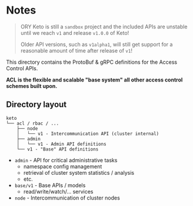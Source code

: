# Notes

> ORY Keto is still a `sandbox` project and
the included APIs are unstable until we reach `v1` 
and release `v1.0.0` of Keto!
>
> Older API versions, such as `v1alpha1`, will still
> get support for a reasonable amount of time after release
> of `v1`!

This directory contains the ProtoBuf & gRPC definitions
for the Access Control APIs.
    
**ACL is the flexible and scalable "base system"
all other access control schemes built upon.**

## Directory layout

```shell script
keto
└── acl / rbac / ...
    ├── node
    │   └── v1 - Intercommunication API (cluster internal)
    ├── admin
    │   └── v1 - Admin API definitions
    └── v1 - "Base" API definitions
```

- `admin` - API for critical administrative tasks
  - namespace config management
  - retrieval of cluster system statistics / analysis
  - etc.
- `base/v1` - Base APIs / models
  - read/write/watch/... services
- `node` - Intercommunication of cluster nodes